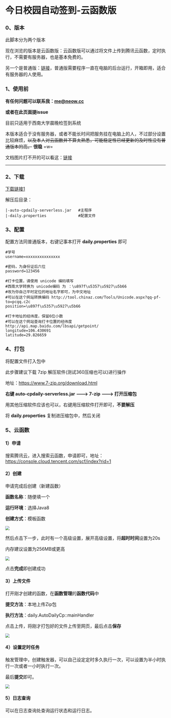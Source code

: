 # 今日校园自动签到-云函数版

### 0、版本

此脚本分为两个版本

现在浏览的版本是云函数版：云函数版可以通过将文件上传到腾讯云函数，定时执行，不需要有服务器，也是基本免费的。

另一个是普通版：[链接](https://github.com/aowubulao/auto-cpdaily/tree/master)，普通版需要程序一直在电脑的后台运行，开箱即用，适合有服务器的人使用。



### 1、使用前

**有任何问题可以联系我：me@neow.cc**

**或者在此页面提issue**

目前只适用于西南大学晨晚检签到系统

本版本适合于没有服务器，或者不能长时间把服务挂在电脑上的人，不过部分设置比较麻烦，~~以及本人对云函数并不算太熟悉，可能稳定性已经更新的及时性没有普通版本的高。~~ **很稳** =w=

文档图片打不开的可以看这：[链接](https://blog.neoniou.com/posts/auto-serverless-readme/)

------



### 2、下载

[下载链接1](http://106.13.179.26/serverless.zip)

解压后目录：

```
|-auto-cpdaily-serverless.jar	#主程序
|-daily.properties				#配置文件
```



### 3、配置

配置方法同普通版本，右键记事本打开 **daily.properties** 即可

```properties
#学号
username=xxxxxxxxxxxxxxx

#密码，为身份证后六位
password=123456

#打卡位置，请使用 unicode 编码填写
#西南大学转换为 unicode编码 为 ：\u897f\u5357\u5927\u5b66
#改为你自己平时定位的地址名字即可，为中文地址
#可以在这个网站转换编码 http://tool.chinaz.com/Tools/Unicode.aspx?qq-pf-to=pcqq.c2c
position=\u897f\u5357\u5927\u5b66

#打卡地址的经纬度，保留6位小数
#可以在这个网站查询打卡位置的经纬度 http://api.map.baidu.com/lbsapi/getpoint/
longitude=106.430691
latitude=29.826659
```



### 4、打包

将配置文件打入包中

此步骤建议下载 7zip 解压软件(测试360压缩也可以)进行操作

地址：https://www.7-zip.org/download.html

**右键 auto-cpdaily-serverless.jar ---> 7-zip ---> 打开压缩包**

用其他压缩软件应该也可以，右键用压缩软件打开即可，**不要解压**

将 **daily.properties** 复制进压缩包中，然后关闭



### 5、云函数

#### 1）申请

搜索腾讯云，进入搜索云函数，申请即可，地址：https://console.cloud.tencent.com/scf/index?rid=1

#### 2）创建

申请完成后创建（新建函数）

**函数名称**：随便填一个

**运行环境**：选择Java8

**创建方式**：模板函数



<img src="https://img.neoniou.com/readme/auto-serverless-1.png" style="zoom:80%;" />



然后点击下一步，此时有一个高级设置，展开高级设置，将**超时时间**设置为20s

内存建议设置为256MB或更高



<img src="https://img.neoniou.com/readme/auto-serverless-2.png" style="zoom: 80%;" />



点击**完成**即创建成功

#### 3）上传文件

打开刚才创建的函数，在**函数管理**的**函数代码**中

**提交方法**：本地上传Zip包

**执行方法**：daily.AutoDailyCp::mainHandler

点击上传，将刚才打包好的文件上传至网页，最后点击**保存**



<img src="https://img.neoniou.com/readme/auto-serverless-3.png" style="zoom: 80%;" />



#### 4）设置定时任务

触发管理中，创建触发器，可以自己设定定时多久执行一次，可以设置为半小时执行一次或者一小时执行一次。

最后**提交**即可。



<img src="https://img.neoniou.com/readme/auto-serverless-4.png" style="zoom: 80%;" />

#### 5）日志查询

可以在日志查询处查询运行状态和运行日志。